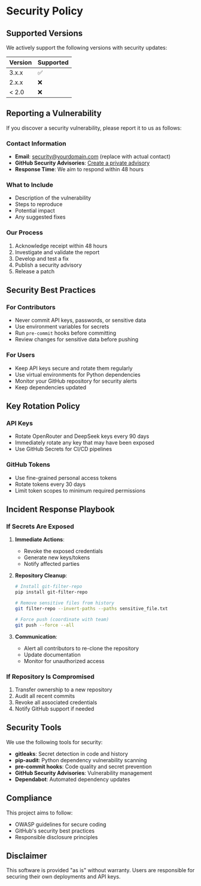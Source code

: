 # Security Policy

## Supported Versions

We actively support the following versions with security updates:

| Version | Supported          |
| ------- | ------------------ |
| 3.x.x   | :white_check_mark: |
| 2.x.x   | :x:                |
| < 2.0   | :x:                |

## Reporting a Vulnerability

If you discover a security vulnerability, please report it to us as follows:

### Contact Information
- **Email**: security@yourdomain.com (replace with actual contact)
- **GitHub Security Advisories**: [Create a private advisory](https://github.com/nibaldox/Agno-agent-financial/security/advisories/new)
- **Response Time**: We aim to respond within 48 hours

### What to Include
- Description of the vulnerability
- Steps to reproduce
- Potential impact
- Any suggested fixes

### Our Process
1. Acknowledge receipt within 48 hours
2. Investigate and validate the report
3. Develop and test a fix
4. Publish a security advisory
5. Release a patch

## Security Best Practices

### For Contributors
- Never commit API keys, passwords, or sensitive data
- Use environment variables for secrets
- Run `pre-commit` hooks before committing
- Review changes for sensitive data before pushing

### For Users
- Keep API keys secure and rotate them regularly
- Use virtual environments for Python dependencies
- Monitor your GitHub repository for security alerts
- Keep dependencies updated

## Key Rotation Policy

### API Keys
- Rotate OpenRouter and DeepSeek keys every 90 days
- Immediately rotate any key that may have been exposed
- Use GitHub Secrets for CI/CD pipelines

### GitHub Tokens
- Use fine-grained personal access tokens
- Rotate tokens every 30 days
- Limit token scopes to minimum required permissions

## Incident Response Playbook

### If Secrets Are Exposed
1. **Immediate Actions**:
   - Revoke the exposed credentials
   - Generate new keys/tokens
   - Notify affected parties

2. **Repository Cleanup**:
   ```bash
   # Install git-filter-repo
   pip install git-filter-repo

   # Remove sensitive files from history
   git filter-repo --invert-paths --paths sensitive_file.txt

   # Force push (coordinate with team)
   git push --force --all
   ```

3. **Communication**:
   - Alert all contributors to re-clone the repository
   - Update documentation
   - Monitor for unauthorized access

### If Repository Is Compromised
1. Transfer ownership to a new repository
2. Audit all recent commits
3. Revoke all associated credentials
4. Notify GitHub support if needed

## Security Tools

We use the following tools for security:

- **gitleaks**: Secret detection in code and history
- **pip-audit**: Python dependency vulnerability scanning
- **pre-commit hooks**: Code quality and secret prevention
- **GitHub Security Advisories**: Vulnerability management
- **Dependabot**: Automated dependency updates

## Compliance

This project aims to follow:
- OWASP guidelines for secure coding
- GitHub's security best practices
- Responsible disclosure principles

## Disclaimer

This software is provided "as is" without warranty. Users are responsible for securing their own deployments and API keys.
